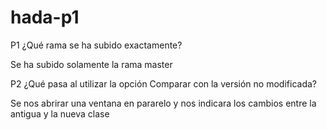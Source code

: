 # hada-p1

P1 ¿Qué rama se ha subido exactamente?

Se ha subido solamente la rama master

P2 ¿Qué pasa al utilizar la opción Comparar con la versión no modificada?

Se nos abrirar una ventana en pararelo y nos indicara los cambios entre la antigua y la nueva clase
